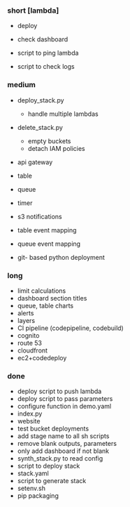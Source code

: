 ### short [lambda]

- deploy

- check dashboard
- script to ping lambda
- script to check logs

### medium

- deploy_stack.py
  - handle multiple lambdas

- delete_stack.py
  - empty buckets
  - detach IAM policies

- api gateway
- table
- queue
- timer

- s3 notifications
- table event mapping
- queue event mapping

- git- based python deployment

### long

- limit calculations
- dashboard section titles
- queue, table charts
- alerts
- layers
- CI pipeline (codepipeline, codebuild)
- cognito
- route 53
- cloudfront
- ec2+codedeploy

### done

- deploy script to push lambda
- deploy script to pass parameters
- configure function in demo.yaml
- index.py
- website
- test bucket deployments
- add stage name to all sh scripts
- remove blank outputs, parameters
- only add dashboard if not blank
- synth_stack.py to read config
- script to deploy stack
- stack.yaml
- script to generate stack
- setenv.sh
- pip packaging

